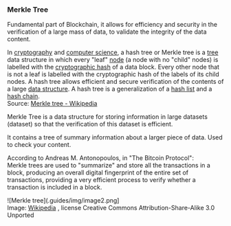 ### Merkle Tree

Fundamental part of Blockchain, it allows for efficiency and security in the verification of a large mass of data, to validate the integrity of the data content.

In [cryptography](https://en.wikipedia.org/wiki/Cryptography) and [computer science](https://en.wikipedia.org/wiki/Computer\_science), a hash tree or Merkle tree is a [tree](https://en.wikipedia.org/wiki/Tree\_(data\_structure)) data structure in which every "leaf" [node](https://en.wikipedia.org/wiki/Tree\_(data\_structure)\#Terminology) (a node with no "child" nodes)  is labelled with the [cryptographic hash](https://en.wikipedia.org/wiki/Cryptographic\_hash\_function) of a data block.  Every other node that is not a leaf is labelled with the cryptographic hash of the labels of its child nodes. A hash tree allows efficient and secure verification of the contents of a large [data structure](https://en.wikipedia.org/wiki/Data\_structure). A hash tree is a generalization of a [hash list](https://en.wikipedia.org/wiki/Hash\_list) and a [hash chain](https://en.wikipedia.org/wiki/Hash\_chain).  
Source: [Merkle tree \- Wikipedia](https://en.wikipedia.org/wiki/Merkle\_tree)

Merkle Tree is a data structure for storing information in large datasets (dataset) so that the verification of this dataset is efficient.

It contains a tree of summary information about a larger piece of data. Used to check your content.

According to Andreas M. Antonopoulos, in "The Bitcoin Protocol":  
Merkle trees are used to "summarize" and store all the transactions in a block, producing an overall digital fingerprint of the entire set of transactions, providing a very efficient process to verify whether a transaction is included in a block.

![Merkle tree](.guides/img/image2.png]  
Image: [Wikipedia](https://commons.wikimedia.org/wiki/File:Bitcoin\_Block\_Data.png) , license Creative Commons Attribution-Share-Alike 3.0 Unported